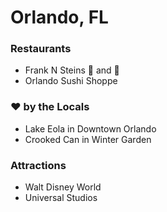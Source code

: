 # Orlando, FL

### Restaurants

- Frank N Steins :beer: and :hotdog:
- Orlando Sushi Shoppe

### :heart: by the Locals

- Lake Eola in Downtown Orlando
- Crooked Can in Winter Garden

### Attractions

- Walt Disney World
- Universal Studios
